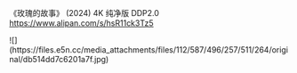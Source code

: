 <p>《玫瑰的故事》 (2024) 4K 纯净版 DDP2.0 <a href="https://www.alipan.com/s/hsR11ck3Tz5" target="_blank" rel="nofollow noopener" translate="no"><span class="invisible">https://www.</span><span class="">alipan.com/s/hsR11ck3Tz5</span><span class="invisible"></span></a></p>
![](https://files.e5n.cc/media_attachments/files/112/587/496/257/511/264/original/db514dd7c6201a7f.jpg)